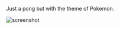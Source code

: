 Just a pong but with the theme of Pokemon.

![screenshot](https://github.com/Sunrase/Pong-Pokemon-3ds/assets/101834111/c10a7820-7e0a-4588-90b5-457b4956feab)
